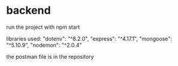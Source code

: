 # backend

run the project with npm start

libraries used:
    "dotenv": "^8.2.0",
    "express": "^4.17.1",
    "mongoose": "^5.10.9",
    "nodemon": "^2.0.4"

the postman file is in the repository
